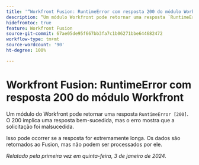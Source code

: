 ```yaml
---
title: '“Workfront Fusion: RuntimeError com resposta 200 do módulo Workfront”'
description: “Um módulo Workfront pode retornar uma resposta `RuntimeError [200]`. O 200 implica uma resposta bem-sucedida, mas o erro mostra que a solicitação foi malsucedida.”
hidefromtoc: true
feature: Workfront Fusion
source-git-commit: 67ae05de95f667bb3fa7c1b06271bbe644682472
workflow-type: tm+mt
source-wordcount: '90'
ht-degree: 100%

---
```



# Workfront Fusion: RuntimeError com resposta 200 do módulo Workfront

Um módulo do Workfront pode retornar uma resposta `RuntimeError [200]`. O 200 implica uma resposta bem-sucedida, mas o erro mostra que a solicitação foi malsucedida.

Isso pode ocorrer se a resposta for extremamente longa. Os dados são retornados ao Fusion, mas não podem ser processados por ele.

_Relatado pela primeira vez em quinta-feira, 3 de janeiro de 2024._
